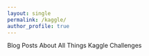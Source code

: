 ```yaml
---
layout: single
permalink: /kaggle/
author_profile: true
---
```


Blog Posts About All Things Kaggle Challenges
